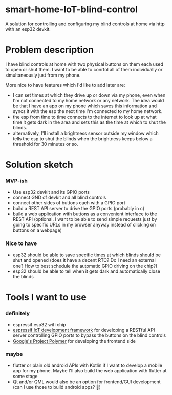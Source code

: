 # smart-home-IoT-blind-control
A solution for controlling and configuring my blind controls at home via http with an esp32 devkit.

# Problem description
I have blind controls at home with two physical buttons on them each used to open or shut them. I want to be able to conrtol all of them individually or simultaneously just from my phone.

More nice to have features which I'd like to add later are:
- I can set times at which they drive up or down via my phone, even when I'm not connected to my home network or any network. The idea would be that I have an app on my phone which saves this information and syncs it with the esp the next time I'm connected to my home network.
- the esp from time to time connects to the internet to look up at what time it gets dark in the area and sets this as the time at which to shut the blinds.
- alternatively, I'll install a brightness sensor outside my window which tells the esp to shut the blinds when the brightness keeps below a threshold for 30 minutes or so.

# Solution sketch
### MVP-ish
- Use esp32 devkit and its GPIO ports
- connect GND of devkit and all blind controls
- connect other sides of buttons each with a GPIO port
- build a REST API server to drive the GPIO ports (probably in c)
- build a web application with buttons as a convenient interface to the REST API (optional. I want to be able to send simple requests just by going to specific URLs in my browser anyway instead of clicking on buttons on a webpage)

### Nice to have
- esp32 should be able to save specific times at which blinds should be shut and opened (does it have a decent RTC? Do I need an external one? How to best schedule the automatic GPIO driving on the chip?)
- esp32 should be able to tell when it gets dark and automatically close the blinds

# Tools I want to use
### definitely
- espressif esp32 wifi chip 
- [espressif IoT development framework](https://github.com/espressif/esp-idf) for developing a RESTful API server controlling GPIO ports to bypass the buttons on the blind controls
- [Google's Project Polymer](https://www.polymer-project.org/) for developing the frontend side

### maybe
- flutter or plain old android APIs with Kotlin if I want to develop a mobile app for my phone. Maybe I'll also build the web application with flutter at some stage
- Qt and/or QML would also be an option for frontend/GUI development (can I use those to build android apps? 🤔)
